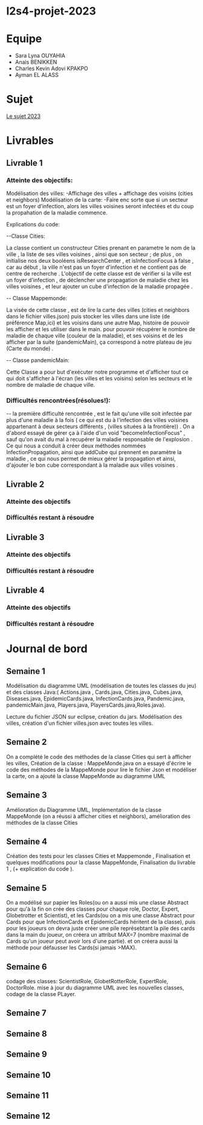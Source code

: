 # l2s4-projet-2023

# Equipe

- Sara Lyna OUYAHIA
- Anais BENIKKEN
- Charles Kevin Adovi KPAKPO
- Ayman EL ALASS

# Sujet

[Le sujet 2023](https://www.fil.univ-lille.fr/~varre/portail/l2s4-projet/sujet2023.pdf)

# Livrables

## Livrable 1

### Atteinte des objectifs:

Modélisation des villes:
-Affichage des villes + affichage des voisins (cities et neighbors)
Modélisation de la carte:
-Faire enc sorte que si un secteur est un foyer d'infection, alors les villes voisines seront infectées
et du coup la propahation de la maladie commence.

Explications du code:

--Classe Cities:

La classe contient un constructeur Cities prenant en parametre le nom de la ville ,
 la liste de ses villes voisines , ainsi que son secteur ;
  de plus , on initialise nos deux booléens isResearchCenter , et isInfectionFocus à false ,
   car au début , la ville n'est pas un foyer d'infection et ne contient pas de centre de recherche .
L'objectif de cette classe est de vérifier si la ville est un foyer d'infection ,
 de déclencher une propagation de maladie chez les villes voisines , et leur ajouter un cube d'infection de la maladie propagée .


-- Classe Mappemonde:

La visée de cette classe , est de lire la carte des villes (cities et neighbors dans le fichier villes.json)
puis stocker les villes dans une liste (de préférence Map,ici)
et les voisins dans une autre Map, histoire de pouvoir les afficher et les utiliser dans le main.
pour pouvoir récupérer le nombre de maladie de chaque ville (couleur de la maladie), et ses voisins
et de les afficher par la suite (pandemicMain),
ça correspond à notre plateau de jeu (Carte du monde) .


-- Classe pandemicMain:

Cette Classe a pour but d'exécuter notre programme et d'afficher tout ce qui doit s'afficher à l'écran (les villes et les voisins)
selon les secteurs et le nombre de maladie de chaque ville.

### Difficultés rencontrées(résolues!):

-- la première difficulté rencontrée , est le fait qu'une ville soit infectée par plus d'une maladie à la fois
( ce qui est du à l'infection des villes voisines appartenant à deux secteurs différents , (villes situées à la frontière)) .
On a d'abord essayé de gérer ça à l'aide d'un void "becomeInfectionFocus" ,
sauf qu'on avait du mal à recupérer la maladie responsable de l'explosion .
Ce qui nous a conduit à créer deux méthodes nommées InfectionPropagation,
 ainsi que addCube qui prennent en paramètre la maladie , ce qui nous permet de mieux gérer la propagation et ainsi,
  d'ajouter le bon cube correspondant à la maladie aux villes voisines .


## Livrable 2

### Atteinte des objectifs

### Difficultés restant à résoudre

## Livrable 3

### Atteinte des objectifs

### Difficultés restant à résoudre

## Livrable 4

### Atteinte des objectifs

### Difficultés restant à résoudre

# Journal de bord

## Semaine 1
Modélisation du diagramme UML (modélisation de toutes les classes du jeu)
 et des classes Java:( Actions.java , Cards.java, Cities.java, Cubes.java, Diseases.java,
EpidemicCards.java, InfectionCards.java, Pandemic.java, pandemicMain.java, Players.java, PlayersCards.java,Roles.java).

Lecture du fichier JSON sur eclipse, création du jars.
Modélisation des villes, création d'un fichier villes.json avec toutes les villes.


## Semaine 2
On a complété le code des méthodes de la classe Cities qui sert à afficher les villes,
Création de la classe : MappeMonde.java
on a essayé d'écrire le code des méthodes de la MappeMonde pour lire le fichier Json et modéliser la carte,
on a ajouté la classe MappeMonde au diagramme UML

## Semaine 3
Amélioration du Diagramme UML,
Implémentation de la classe MappeMonde (on a réussi à afficher cities et neighbors),
amélioration des méthodes de la classe Cities

## Semaine 4
Création des tests pour les classes Cities et Mappemonde ,
Finalisation et quelques modifications pour la classe MappeMonde,
Finalisation du livrable 1 , (+ explication du code ).

## Semaine 5
On a modélisé sur papier les Roles(ou on a aussi mis une classe Abstract pour qu'à la fin on crée des classes pour chaque role, Doctor, Expert, Globetrotter et Scientist),
et les Cards(ou on a mis une classe Abstract pour Cards pour que InfectionCards et EpidemicCards héritent de la classe),
puis pour les joueurs on devra juste créer une pile représebtant la pile des cards dans la main du joueur,  on créera un attribut MAX=7 (nombre maximal de Cards qu'un joueur peut avoir lors d'une partie).
et on créera aussi la méthode pour défausser les Cards(si jamais >MAX).


## Semaine 6
codage des classes: ScientistRole, GlobetRotterRole, ExpertRole, DoctorRole.
mise à jour du diagramme UML avec les nouvelles classes,
codage de la classe PLayer.

## Semaine 7

## Semaine 8

## Semaine 9

## Semaine 10

## Semaine 11

## Semaine 12
